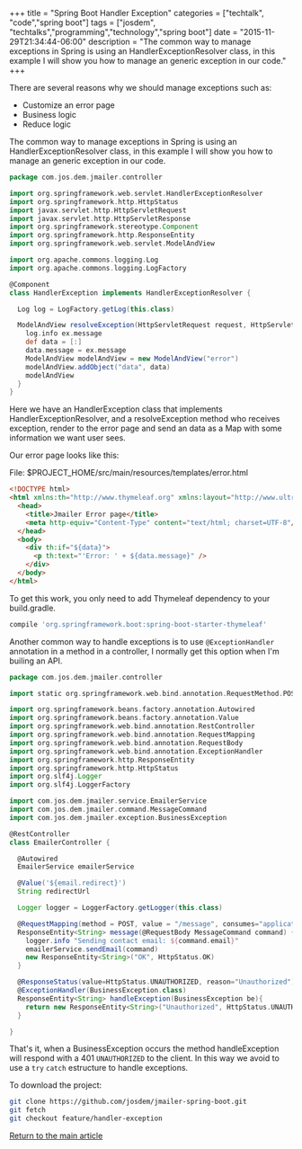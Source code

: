 +++
title = "Spring Boot Handler Exception"
categories = ["techtalk", "code","spring boot"]
tags = ["josdem", "techtalks","programming","technology","spring boot"]
date = "2015-11-29T21:34:44-06:00"
description = "The common way to manage exceptions in Spring is using an HandlerExceptionResolver class, in this example I will show you how to manage an generic exception in our code."
+++

There are several reasons why we should manage exceptions such as:

* Customize an error page
* Business logic
* Reduce logic

The common way to manage exceptions in Spring is using an HandlerExceptionResolver class, in this example I will show you how to manage an generic exception in our code.

```groovy
package com.jos.dem.jmailer.controller

import org.springframework.web.servlet.HandlerExceptionResolver
import org.springframework.http.HttpStatus
import javax.servlet.http.HttpServletRequest
import javax.servlet.http.HttpServletResponse
import org.springframework.stereotype.Component
import org.springframework.http.ResponseEntity
import org.springframework.web.servlet.ModelAndView

import org.apache.commons.logging.Log
import org.apache.commons.logging.LogFactory

@Component
class HandlerException implements HandlerExceptionResolver {

  Log log = LogFactory.getLog(this.class)

  ModelAndView resolveException(HttpServletRequest request, HttpServletResponse response, Object handler, Exception ex){
    log.info ex.message
    def data = [:]
    data.message = ex.message
    ModelAndView modelAndView = new ModelAndView("error")
    modelAndView.addObject("data", data)
    modelAndView
  }
}
```

Here we have an HandlerException class that implements HandlerExceptionResolver, and a resolveException method who receives exception, render to the error page and send an data as a Map with some information we want user sees.

Our error page looks like this:

File: $PROJECT_HOME/src/main/resources/templates/error.html

```html
<!DOCTYPE html>
<html xmlns:th="http://www.thymeleaf.org" xmlns:layout="http://www.ultraq.net.nz/web/thymeleaf/layout">
  <head>
    <title>Jmailer Error page</title>
    <meta http-equiv="Content-Type" content="text/html; charset=UTF-8"/>
  </head>
  <body>
    <div th:if="${data}">
      <p th:text="'Error: ' + ${data.message}" />
    </div>
  </body>
</html>
```

To get this work, you only need to add Thymeleaf dependency to your build.gradle.

```groovy
compile 'org.springframework.boot:spring-boot-starter-thymeleaf'
```

Another common way to handle exceptions is to use `@ExceptionHandler` annotation in a method in a controller, I normally get this option when I'm builing an API.

```groovy
package com.jos.dem.jmailer.controller

import static org.springframework.web.bind.annotation.RequestMethod.POST

import org.springframework.beans.factory.annotation.Autowired
import org.springframework.beans.factory.annotation.Value
import org.springframework.web.bind.annotation.RestController
import org.springframework.web.bind.annotation.RequestMapping
import org.springframework.web.bind.annotation.RequestBody
import org.springframework.web.bind.annotation.ExceptionHandler
import org.springframework.http.ResponseEntity
import org.springframework.http.HttpStatus
import org.slf4j.Logger
import org.slf4j.LoggerFactory

import com.jos.dem.jmailer.service.EmailerService
import com.jos.dem.jmailer.command.MessageCommand
import com.jos.dem.jmailer.exception.BusinessException

@RestController
class EmailerController {

  @Autowired
  EmailerService emailerService

  @Value('${email.redirect}')
  String redirectUrl

  Logger logger = LoggerFactory.getLogger(this.class)

  @RequestMapping(method = POST, value = "/message", consumes="application/json")
  ResponseEntity<String> message(@RequestBody MessageCommand command) {
    logger.info "Sending contact email: ${command.email}"
    emailerService.sendEmail(command)
    new ResponseEntity<String>("OK", HttpStatus.OK)
  }

  @ResponseStatus(value=HttpStatus.UNAUTHORIZED, reason="Unauthorized")
  @ExceptionHandler(BusinessException.class)
  ResponseEntity<String> handleException(BusinessException be){
    return new ResponseEntity<String>("Unauthorized", HttpStatus.UNAUTHORIZED)
  }

}

```

That's it, when a BusinessException occurs the method handleException will respond with a 401 `UNAUTHORIZED` to the client. In this way we avoid to use a `try` `catch` estructure to handle exceptions.

To download the project:

```bash
git clone https://github.com/josdem/jmailer-spring-boot.git
git fetch
git checkout feature/handler-exception
```

[Return to the main article](/techtalk/spring)
